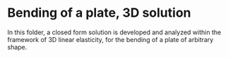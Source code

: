 # Bending of a plate, 3D solution

In this folder, a closed form solution is developed and analyzed within the
framework of 3D linear elasticity, for the bending of a plate of arbitrary
shape.

<!-- Local Variables: -->
<!-- fill-column: 80 -->
<!-- End: -->
